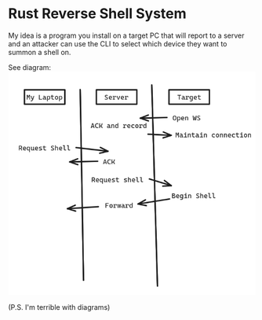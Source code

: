 # Rust Reverse Shell System
My idea is a program you install on a target PC that will report 
to a server and an attacker can use the CLI to select which device 
they want to summon a shell on. 

See diagram:  
![System Diagram](static/diagram.png)

(P.S. I'm terrible with diagrams)
